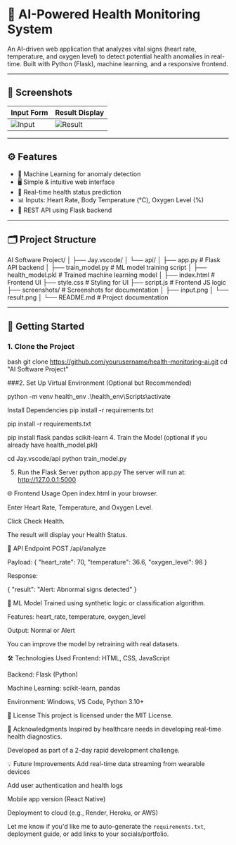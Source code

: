 # 🧠 AI-Powered Health Monitoring System

An AI-driven web application that analyzes vital signs (heart rate, temperature, and oxygen level) to detect potential health anomalies in real-time. Built with Python (Flask), machine learning, and a responsive frontend.

---

## 📸 Screenshots

| Input Form | Result Display |
|------------|----------------|
| ![Input](screenshots/input.png) | ![Result](screenshots/result.png) |

---

## ⚙️ Features

- 🧠 Machine Learning for anomaly detection
- 🖥️ Simple & intuitive web interface
- 🔁 Real-time health status prediction
- 📊 Inputs: Heart Rate, Body Temperature (°C), Oxygen Level (%)
- 📡 REST API using Flask backend

---

## 🗂️ Project Structure
AI Software Project/
│
├── Jay.vscode/
│ └── api/
│ ├── app.py # Flask API backend
│ ├── train_model.py # ML model training script
│ ├── health_model.pkl # Trained machine learning model
│
├── index.html # Frontend UI
├── style.css # Styling for UI
├── script.js # Frontend JS logic
├── screenshots/ # Screenshots for documentation
│ ├── input.png
│ └── result.png
│
└── README.md # Project documentation


---

## 🚀 Getting Started

### 1. Clone the Project

bash
git clone https://github.com/yourusername/health-monitoring-ai.git
cd "AI Software Project"

###2. Set Up Virtual Environment (Optional but Recommended)

python -m venv health_env
.\health_env\Scripts\activate

Install Dependencies
pip install -r requirements.txt

pip install -r requirements.txt

pip install flask pandas scikit-learn
4. Train the Model (optional if you already have health_model.pkl)

cd Jay.vscode/api
python train_model.py

5. Run the Flask Server
python app.py
The server will run at: http://127.0.0.1:5000

🌐 Frontend Usage
Open index.html in your browser.

Enter Heart Rate, Temperature, and Oxygen Level.

Click Check Health.

The result will display your Health Status.

📡 API Endpoint
POST /api/analyze

Payload:
{
  "heart_rate": 70,
  "temperature": 36.6,
  "oxygen_level": 98
}

Response:

{
  "result": "Alert: Abnormal signs detected"
}

🧠 ML Model
Trained using synthetic logic or classification algorithm.

Features: heart_rate, temperature, oxygen_level

Output: Normal or Alert

You can improve the model by retraining with real datasets.

🛠️ Technologies Used
Frontend: HTML, CSS, JavaScript

Backend: Flask (Python)

Machine Learning: scikit-learn, pandas

Environment: Windows, VS Code, Python 3.10+

📝 License
This project is licensed under the MIT License.

🙌 Acknowledgments
Inspired by healthcare needs in developing real-time health diagnostics.

Developed as part of a 2-day rapid development challenge.

💡 Future Improvements
Add real-time data streaming from wearable devices

Add user authentication and health logs

Mobile app version (React Native)

Deployment to cloud (e.g., Render, Heroku, or AWS)


Let me know if you'd like me to auto-generate the `requirements.txt`, deployment guide, or add links to your socials/portfolio.


